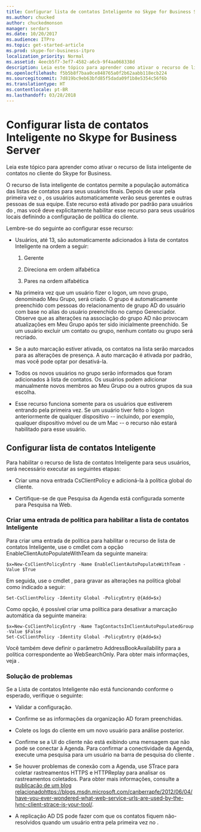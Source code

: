 ```yaml
---
title: Configurar lista de contatos Inteligente no Skype for Business Server
ms.author: chucked
author: chuckedmonson
manager: serdars
ms.date: 10/20/2017
ms.audience: ITPro
ms.topic: get-started-article
ms.prod: skype-for-business-itpro
localization_priority: Normal
ms.assetid: 4eecb5f7-3ef7-4582-a6cb-9f4aa068338d
description: Leia este tópico para aprender como ativar o recurso de lista inteligente de contatos no cliente do Skype for Business.
ms.openlocfilehash: f5b5b8f7baa0ce848765a0f2b62aabb118ecb224
ms.sourcegitcommit: 7d819bc9eb63bfd85f5dada09f1b8e5354c56f6b
ms.translationtype: HT
ms.contentlocale: pt-BR
ms.lasthandoff: 03/28/2018
---
```

# <a name="configure-smart-contacts-list-in-skype-for-business-server"></a>Configurar lista de contatos Inteligente no Skype for Business Server
 
Leia este tópico para aprender como ativar o recurso de lista inteligente de contatos no cliente do Skype for Business.
  
O recurso de lista inteligente de contatos permite a população automática das listas de contatos para seus usuários finais. Depois de usar pela primeira vez o , os usuários automaticamente verão seus gerentes e outras pessoas de sua equipe. Este recurso está ativado por padrão para usuários do , mas você deve explicitamente habilitar esse recurso para seus usuários locais definindo a configuração de política do cliente.
  
Lembre-se do seguinte ao configurar esse recurso:
  
- Usuários, até 13, são automaticamente adicionados à lista de contatos Inteligente na ordem a seguir:
    
  1. Gerente
    
  2. Direciona em ordem alfabética
    
  3. Pares na ordem alfabética
    
- Na primeira vez que um usuário fizer o logon, um novo grupo, denominado Meu Grupo, será criado. O grupo é automaticamente preenchido com pessoas do relacionamento de grupo AD do usuário com base no alias do usuário preenchido no campo Gerenciador. Observe que as alterações na associação do grupo AD não provocam atualizações em Meu Grupo após ter sido inicialmente preenchido. Se um usuário excluir um contato ou grupo, nenhum contato ou grupo será recriado. 
    
- Se a auto marcação estiver ativada, os contatos na lista serão marcados para as alterações de presença. A auto marcação é ativada por padrão, mas você pode optar por desativá-la. 
    
- Todos os novos usuários no grupo serão informados que foram adicionados à lista de contatos. Os usuários podem adicionar manualmente novos membros ao Meu Grupo ou a outros grupos da sua escolha.
    
- Esse recurso funciona somente para os usuários que estiverem entrando pela primeira vez. Se um usuário tiver feito o logon anteriormente de qualquer dispositivo -- incluindo, por exemplo, qualquer dispositivo móvel ou de um Mac -- o recurso não estará habilitado para esse usuário.
    
## <a name="configure-smart-contacts-list"></a>Configurar lista de contatos Inteligente

Para habilitar o recurso de lista de contatos Inteligente para seus usuários, será necessário executar as seguintes etapas: 
  
- Criar uma nova entrada CsClientPolicy e adicioná-la à política global do cliente. 
    
- Certifique-se de que Pesquisa da Agenda está configurada somente para Pesquisa na Web.
    
### <a name="create-a-policy-entry-to-enable-smart-contacts-list"></a>Criar uma entrada de política para habilitar a lista de contatos Inteligente

Para criar uma entrada de política para habilitar o recurso de lista de contatos Inteligente, use o cmdlet [](https://docs.microsoft.com/powershell/module/skype/new-csclientpolicyentry?view=skype-ps) com a opção EnableClientAutoPopulateWithTeam da seguinte maneira:
  
```
$x=New-CsClientPolicyEntry -Name EnableClientAutoPopulateWithTeam -Value $True
```

Em seguida, use o cmdlet [](https://docs.microsoft.com/powershell/module/skype/set-csclientpolicy?view=skype-ps), para gravar as alterações na política global como indicado a seguir:
  
```
Set-CsClientPolicy -Identity Global -PolicyEntry @{Add=$x}
```

Como opção, é possível criar uma política para desativar a marcação automática da seguinte maneira:
  
```
$x=New-CsClientPolicyEntry -Name TagContactsInClientAutoPopulatedGroup -Value $False
Set-CsClientPolicy -Identity Global -PolicyEntry @{Add=$x}

```

Você também deve definir o parâmetro AddressBookAvailability para a política correspondente ao WebSearchOnly. Para obter mais informações, veja [](https://docs.microsoft.com/powershell/module/skype/set-csclientpolicy?view=skype-ps). 
  
### <a name="troubleshoot"></a>Solução de problemas

Se a Lista de contatos Inteligente não está funcionando conforme o esperado, verifique o seguinte:
  
- Validar a configuração. 
    
- Confirme se as informações da organização AD foram preenchidas.
    
- Colete os logs do cliente  em um novo usuário para análise posterior.
    
- Confirme se a UI do cliente  não está exibindo uma mensagem que não pode se conectar à Agenda. Para confirmar a conectividade da Agenda, execute uma pesquisa para um usuário na barra de pesquisa do cliente .
    
- Se houver problemas de conexão com a Agenda, use STrace para coletar rastreamentos HTTPS e HTTPReplay para analisar os rastreamentos coletados. Para obter mais informações, consulte a [publicação de um blog relacionadohttps://blogs.msdn.microsoft.com/canberrapfe/2012/06/04/have-you-ever-wondered-what-web-service-urls-are-used-by-the-lync-client-strace-is-your-tool/](https://blogs.msdn.microsoft.com/canberrapfe/2012/06/04/have-you-ever-wondered-what-web-service-urls-are-used-by-the-lync-client-strace-is-your-tool/).
    
- A replicação AD DS pode fazer com que os contatos fiquem não-resolvidos quando um usuário entra pela primeira vez no .
    

